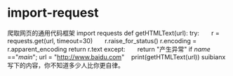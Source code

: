 # import-request
爬取网页的通用代码框架
import requests
def getHTMLText(url):
    try:
        r = requests.get(url, timeout=30)
        r.raise_for_status()
        r.encoding = r.apparent_encoding
        return r.text
    except:
        return "产生异常"
if _name_ =="_main_";
    url = "http://www.baidu.com"
    print(getHTMLText(url))
suibianx写下的内容，你不知道多少人比你更自律。
